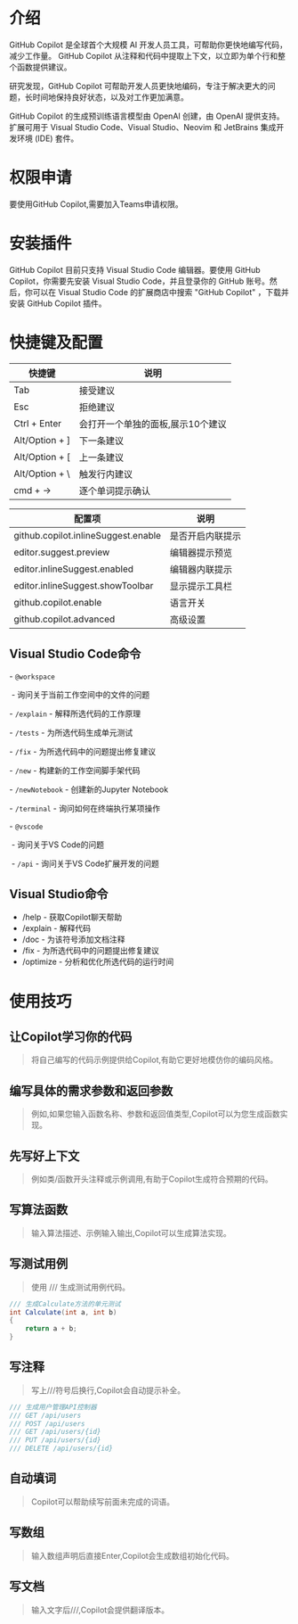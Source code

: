 # 介绍

GitHub Copilot 是全球首个大规模 AI 开发人员工具，可帮助你更快地编写代码，减少工作量。 GitHub Copilot 从注释和代码中提取上下文，以立即为单个行和整个函数提供建议。

研究发现，GitHub Copilot 可帮助开发人员更快地编码，专注于解决更大的问题，长时间地保持良好状态，以及对工作更加满意。

GitHub Copilot 的生成预训练语言模型由 OpenAI 创建，由 OpenAI 提供支持。 扩展可用于 Visual Studio Code、Visual Studio、Neovim 和 JetBrains 集成开发环境 (IDE) 套件。

# 权限申请

要使用GitHub Copilot,需要加入Teams申请权限。

# 安装插件

GitHub Copilot 目前只支持 Visual Studio Code 编辑器。要使用 GitHub Copilot，你需要先安装 Visual Studio Code，并且登录你的 GitHub 账号。然后，你可以在 Visual Studio Code 的扩展商店中搜索 "GitHub Copilot" ，下载并安装 GitHub Copilot 插件。

# 快捷键及配置

| 快捷键         | 说明                              |
| -------------- | --------------------------------- |
| Tab            | 接受建议                          |
| Esc            | 拒绝建议                          |
| Ctrl + Enter   | 会打开一个单独的面板,展示10个建议 |
| Alt/Option + ] | 下一条建议                        |
| Alt/Option + [ | 上一条建议                        |
| Alt/Option + \ | 触发行内建议                      | 
| cmd + ->       | 逐个单词提示确认                  |

| 配置项                              | 说明             |
| ----------------------------------- | ---------------- |
| github.copilot.inlineSuggest.enable | 是否开启内联提示 |
| editor.suggest.preview              | 编辑器提示预览   |
| editor.inlineSuggest.enabled        | 编辑器内联提示   |
| editor.inlineSuggest.showToolbar    | 显示提示工具栏   |
| github.copilot.enable               | 语言开关         |
| github.copilot.advanced             | 高级设置         |



## Visual Studio Code命令

\- `@workspace`

​	\- 询问关于当前工作空间中的文件的问题

\- `/explain` - 解释所选代码的工作原理

\- `/tests` - 为所选代码生成单元测试

\- `/fix` - 为所选代码中的问题提出修复建议

\- `/new` - 构建新的工作空间脚手架代码

\- `/newNotebook` - 创建新的Jupyter Notebook

\- `/terminal` - 询问如何在终端执行某项操作

\- `@vscode`

​	\- 询问关于VS Code的问题

​	\- `/api` - 询问关于VS Code扩展开发的问题

## Visual Studio命令

- /help - 获取Copilot聊天帮助
- /explain - 解释代码
- /doc - 为该符号添加文档注释
- /fix - 为所选代码中的问题提出修复建议
- /optimize - 分析和优化所选代码的运行时间

# 使用技巧

## 让Copilot学习你的代码

> 将自己编写的代码示例提供给Copilot,有助它更好地模仿你的编码风格。

## 编写具体的需求参数和返回参数

> 例如,如果您输入函数名称、参数和返回值类型,Copilot可以为您生成函数实现。

## 先写好上下文

> 例如类/函数开头注释或示例调用,有助于Copilot生成符合预期的代码。

## 写算法函数

> 输入算法描述、示例输入输出,Copilot可以生成算法实现。

## 写测试用例

> 使用 /// 生成测试用例代码。

```csharp
/// 生成Calculate方法的单元测试
int Calculate(int a, int b)
{
    return a + b;
}
```

## 写注释

> 写上///符号后换行,Copilot会自动提示补全。

```csharp
/// 生成用户管理API控制器
/// GET /api/users
/// POST /api/users
/// GET /api/users/{id}
/// PUT /api/users/{id}
/// DELETE /api/users/{id}
```

## 自动填词

> Copilot可以帮助续写前面未完成的词语。

## 写数组

> 输入数组声明后直接Enter,Copilot会生成数组初始化代码。

## 写文档

> 输入文字后///,Copilot会提供翻译版本。
